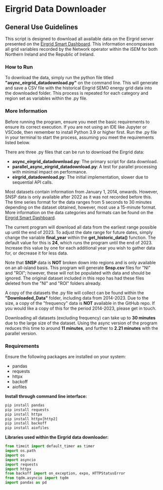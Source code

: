 # Eirgrid Data Downloader

## General Use Guidelines
This script is designed to download all available data on the Eirgrid server presented on the [Eirgrid Smart Dashboard](https://www.smartgriddashboard.com/#all/demand). This information encompasses all grid variables recorded by the Network operator within the iSEM for both Northern Ireland and the Republic of Ireland.

### How to Run
To download the data, simply run the python file titled **"async_eirgrid_datadownload.py"** on the command line. This will generate and save a CSV file with the historical Eirgrid SEMO energy grid data into the downloaded folder. This process is repeated for each category and region set as variables within the .py file.

### More Information
Before running the program, ensure you meet the basic requirements to ensure its correct execution. If you are not using an IDE like Jupyter or VSCode, then remember to install Python 3.9 or higher first. Run the .py file in your terminal to start the process, assuming you meet the requirements listed below.

There are three .py files that can be run to download the Eirgrid data:
- **async_eirgrid_datadownload.py**: The primary script for data download.
- **parallel_async_eirgrid_datadownload.py**: A test for parallel processing with minimal impact on performance.
- **eirgrid_datadownload.py**: The initial implementation, slower due to sequential API calls.

Most datasets contain information from January 1, 2014, onwards. However, SNSP data is only available after 2022 as it was not recorded before this. The time series format for the data ranges from 5 seconds to 30 minutes depending on the dataset obtained, however, most use a 15-minute format. More information on the data categories and formats can be found on the [Eirgrid Smart Dashboard](https://www.smartgriddashboard.com/#all).

The current program will download all data from the earliest range possible up until the end of 2023. To adjust the date range for future dates, simply change the variable **final_year** within the **get_historic_data()** function. The default value for this is **24**, which runs the program until the end of 2023. Increase this value by one for each additional year you wish to gather data for, or decrease it for less data.

Note that **SNSP** data is **NOT** broken down into regions and is only available on an all-island basis. This program will generate **Snsp.csv** files for "NI" and "ROI"; however, these will not be populated with data and should be ignored. The original dataset included in this repo has had these files deleted from the "NI" and "ROI" folders already.

A copy of the datasets the .py file will collect can be found within the **"Downloaded_Data"** folder, including data from 2014-2023. Due to the size, a copy of the "frequency" data is **NOT** available in the GitHub repo. If you would like a copy of this for the period 2014-2023, please get in touch.

Downloading all datasets (excluding frequency) can take up to **30 minutes** due to the large size of the dataset. Using the async version of the program reduces this time to around **11 minutes**, and further to **2.21 minutes** with the parallel version.

### Requirements
Ensure the following packages are installed on your system:

- pandas
- requests
- httpx
- backoff
- aiofiles

**Install through command line interface:**
```python
pip install pandas
pip install requests
pip install httpx
pip install httpx[http2]
pip install backoff
pip install aiofiles
```
    
**Libraries used within the Eirgrid data downloader:**
```python
from timeit import default_timer as timer
import os.path
import os
import asyncio
import requests
import httpx
from backoff import on_exception, expo, HTTPStatusError
from tqdm.asyncio import tqdm
import pandas as pd
```

